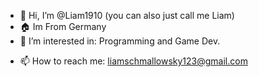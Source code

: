 - 👋 Hi, I’m @Liam1910 (you can also just call me Liam)
- 🏠 Im From Germany
- 👀 I’m interested in: Programming and Game Dev.
<!--- 🌱 I’m currently learning: --->
<!--- 💞️ I’m looking to collaborate on: --->
- 📫 How to reach me: liamschmallowsky123@gmail.com

<!---
Liam1910/Liam1910 is a ✨ special ✨ repository because its `README.md` (this file) appears on your GitHub profile.
You can click the Preview link to take a look at your changes.
--->
